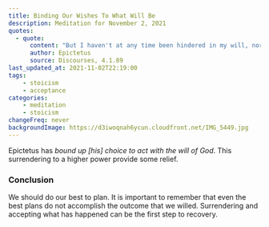 ```yaml
---
title: Binding Our Wishes To What Will Be
description: Meditation for November 2, 2021
quotes: 
  - quote:
      content: "But I haven't at any time been hindered in my will, nor forced against it. And how is this possible? I have bound up my choice to act with the will of God. God wills that I be sick, such is my will. He wills that I should choose something, so do I. He wills that I reach for something, or something be given to me - I wish for the same. What God doesn't will, I do not wish for."
      author: Epictetus
      source: Discourses, 4.1.89   
last_updated_at: 2021-11-02T22:19:00
tags:
    - stoicism
    - acceptance
categories:
    - meditation
    - stoicism
changeFreq: never
backgroundImage: https://d3iwoqnah6ycun.cloudfront.net/IMG_5449.jpg
---
```


Epictetus has *bound up [his] choice to act with the will of God*. This surrendering to a higher power provide some 
relief.

### Conclusion

We should do our best to plan. It is important to remember that even the best plans do not accomplish the outcome that 
we willed. Surrendering and accepting what has happened can be the first step to recovery.
